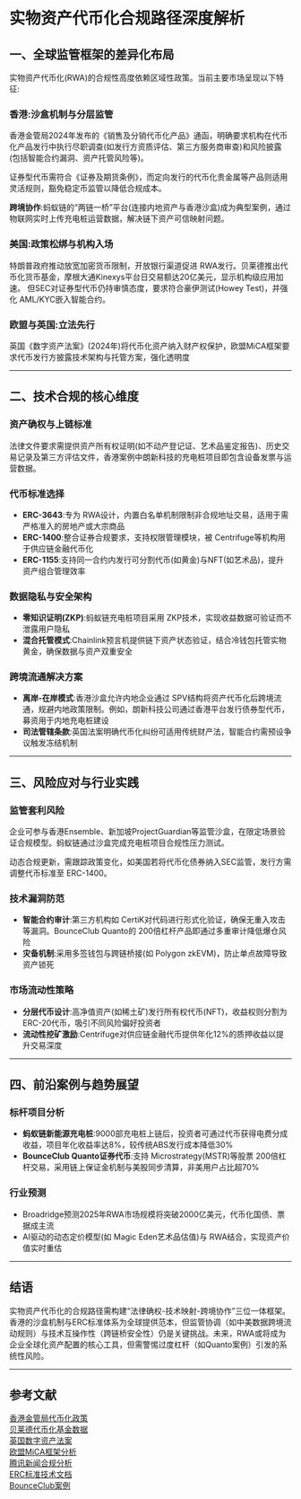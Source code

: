 # 实物资产代币化合规路径深度解析

## 一、全球监管框架的差异化布局

实物资产代币化(RWA)的合规性高度依赖区域性政策。当前主要市场呈现以下特征:

### 香港:沙盒机制与分层监管

香港金管局2024年发布的《销售及分销代币化产品》通函，明确要求机构在代币化产品发行中执行尽职调查(如发行方资质评估、第三方服务商审查)和风险披露(包括智能合约漏洞、资产托管风险等)。

证券型代币需符合《证券及期货条例》，而定向发行的代币化贵金属等产品则适用灵活规则，豁免稳定币监管以降低合规成本。

**跨境协作**:蚂蚁链的“两链一桥”平台(连接内地资产与香港沙盒)成为典型案例，通过物联网实时上传充电桩运营数据，解决链下资产可信映射问题。

### 美国:政策松绑与机构入场

特朗普政府推动放宽加密货币限制，开放银行渠道促进 RWA发行。贝莱德推出代币化货币基金，摩根大通Kinexys平台日交易额达20亿美元，显示机构级应用加速。
但SEC对证券型代币仍持审慎态度，要求符合豪伊测试(Howey Test)，并强化 AML/KYC嵌入智能合约。

### 欧盟与英国:立法先行

英国《数字资产法案》(2024年)将代币化资产纳入财产权保护，欧盟MiCA框架要求代币发行方披露技术架构与托管方案，强化透明度

---

## 二、技术合规的核心维度

### 资产确权与上链标准

法律文件要求需提供资产所有权证明(如不动产登记证、艺术品鉴定报告)、历史交易记录及第三方评估文件，香港案例中朗新科技的充电桩项目即包含设备发票与运营数据。

### 代币标准选择

- **ERC-3643**:专为 RWA设计，内置白名单机制限制非合规地址交易，适用于需严格准入的房地产或大宗商品
- **ERC-1400**:整合证券合规要求，支持权限管理模块，被 Centrifuge等机构用于供应链金融代币化
- **ERC-1155**:支持同一合约内发行可分割代币(如黄金)与NFT(如艺术品)，提升资产组合管理效率

### 数据隐私与安全架构

- **零知识证明(ZKP)**:蚂蚁链充电桩项目采用 ZKP技术，实现收益数据可验证而不泄露用户隐私
- **混合托管模式**:Chainlink预言机提供链下资产状态验证，结合冷钱包托管实物黄金，确保数据与资产双重安全

### 跨境流通解决方案

- **离岸-在岸模式**:香港沙盒允许内地企业通过 SPV结构将资产代币化后跨境流通，规避内地政策限制。例如，朗新科技公司通过香港平台发行债券型代币，募资用于内地充电桩建设
- **司法管辖条款**:英国法案明确代币化纠纷可适用传统财产法，智能合约需预设争议触发冻结机制

---

## 三、风险应对与行业实践

### 监管套利风险

企业可参与香港Ensemble、新加坡ProjectGuardian等监管沙盒，在限定场景验证合规模型。蚂蚁链通过沙盒完成充电桩项目合规性压力测试。

动态合规更新，需跟踪政策变化，如美国若将代币化债券纳入SEC监管，发行方需调整代币标准至 ERC-1400。

### 技术漏洞防范

- **智能合约审计**:第三方机构如 CertiK对代码进行形式化验证，确保无重入攻击等漏洞。BounceClub Quanto的 200倍杠杆产品即通过多重审计降低爆仓风险
- **灾备机制**:采用多签钱包与跨链桥接(如 Polygon zkEVM)，防止单点故障导致资产锁死

### 市场流动性策略

- **分层代币设计**:高净值资产(如稀土矿)发行所有权代币(NFT)，收益权则分割为 ERC-20代币，吸引不同风险偏好投资者
- **流动性挖矿激励**:Centrifuge对供应链金融代币提供年化12%的质押收益以提升交易深度

---

## 四、前沿案例与趋势展望

### 标杆项目分析

- **蚂蚁链新能源充电桩**:9000部充电桩上链后，投资者可通过代币获得电费分成收益，项目年化收益率达8%，较传统ABS发行成本降低30%
- **BounceClub Quanto证券代币**:支持 Microstrategy(MSTR)等股票 200倍杠杆交易，采用链上保证金机制与美股同步清算，非美用户占比超70%

### 行业预测

- Broadridge预测2025年RWA市场规模将突破2000亿美元，代币化国债、票据成主流
- AI驱动的动态定价模型(如 Magic Eden艺术品估值)与 RWA结合，实现资产价值实时重估

---

## 结语

实物资产代币化的合规路径需构建“法律确权-技术映射-跨境协作”三位一体框架。香港的沙盒机制与ERC标准体系为全球提供范本，但监管协调（如中美数据跨境流动规则）与技术互操作性（跨链桥安全性）仍是关键挑战。未来，RWA或将成为企业全球化资产配置的核心工具，但需警惕过度杠杆（如Quanto案例）引发的系统性风险。

---

## 参考文献

 [香港金管局代币化政策](https://baijiahao.baidu.com/s?id=1820578337577461522)  
 [贝莱德代币化基金数据](https://m.sohu.com/a/843392704122066678/?pvid=000115_3w_a)  
 [英国数字资产法案](https://www.shifd.net/yanjiu/detail/9899.html)  
 [欧盟MiCA框架分析](https://m.sohu.com/a/843403152_121798711/?pvid=000115_3w_a)  
 [腾讯新闻合规分析](https://news.qq.com/rain/a/20241011A07L7900)  
 [ERC标准技术文档](https://www.defactor.com/zh/post/token-standards-for-real-world-assets-why-do-we-need-them)  
 [BounceClub案例](https://m.sohu.com/a/844664958_122066678/?pvid=000115_3w_a)
